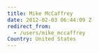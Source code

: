 ```yaml
---
title: Mike McCaffrey
date: 2012-02-03 06:44:09 Z
redirect_from:
  - /users/mike_mccaffrey
Country: United States
---
```


